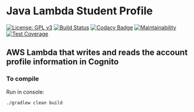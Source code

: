 # Java Lambda Student Profile
[![License: GPL v3](https://img.shields.io/badge/License-GPLv3-blue.svg)](https://www.gnu.org/licenses/gpl-3.0)
[![Build Status](https://travis-ci.com/uvsy-aws-backend/java-lambda-student-profile.svg?branch=master)](https://travis-ci.com/uvsy-aws-backend/java-lambda-student-profile)
[![Codacy Badge](https://api.codacy.com/project/badge/Grade/ea6a8ebe8238450d9e72d72833143ef5)](https://app.codacy.com/app/info.universy/java-lambda-student-profile?utm_source=github.com&utm_medium=referral&utm_content=uvsy-aws-backend/java-lambda-student-profile&utm_campaign=Badge_Grade_Dashboard)
[![Maintainability](https://api.codeclimate.com/v1/badges/226426d3e81fa284b689/maintainability)](https://codeclimate.com/github/uvsy-aws-backend/java-lambda-student-profile/maintainability)
[![Test Coverage](https://api.codeclimate.com/v1/badges/226426d3e81fa284b689/test_coverage)](https://codeclimate.com/github/uvsy-aws-backend/java-lambda-student-profile/test_coverage)

## AWS Lambda that writes and reads the account profile information in Cognito

### To compile

Run in console:

`./gradlew clean build`
 

